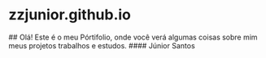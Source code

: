 <h1>zzjunior.github.io</h1>
## Olá! Este é o meu Pórtifolio, onde você verá algumas coisas sobre mim meus projetos trabalhos e estudos.
#### Júnior Santos
